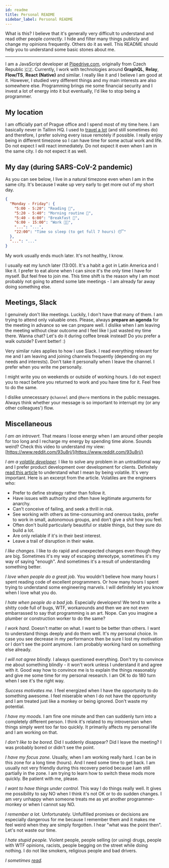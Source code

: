 ```yaml
---
id: readme
title: Personal README
sidebar_label: Personal README
---
```


<!-- Inspiration: http://randsinrepose.com/archives/how-to-rands/ -->

What is this? I believe that it's generally very difficult to understand and read other people _correctly_. I hide and filter many things publicly and change my opinions frequently. Others do it as well. This README should help you to understand some basic stones about me.

---

I am a JavaScript developer at [Pipedrive.com](https://www.pipedrive.com/), originally from Czech Republic 🇨🇿. Currently, I work with technologies around **GraphQL**, **Relay**, **Flow/TS**, **React (Native)** and similar. I really like it and I believe I am good at it. However, I studied very different things and my main interests are also somewhere else. Programming brings me some financial security and I invest a lot of energy into it but eventually, I'd like to stop being a programmer.

## My location

I am officially part of Prague office and I spend most of my time here. I am basically never in Tallinn HQ. I used to [travel a lot](https://nomadlist.com/@mrtnzlml) (and still sometimes do) and therefore, I prefer solving every issue remotely if possible. I really enjoy being in different timezone so I can have time for some actual work and life. Do not expect I will react immediately. Do not expect it even when I am in the same city. I do not expect it as well.

## My day (during SARS-CoV-2 pandemic)

As you can see below, I live in a natural timezone even when I am in the same city. It's because I wake up very early to get more out of my short day.

```json
{
  "Monday - Friday": {
    "5:00 - 5:20": "Reading 📓",
    "5:20 - 5:40": "Morning routine 🚿",
    "5:40 - 6:00": "Breakfast 🍳",
    "6:00 - 15:00": "Work 👨‍💻",
    "...": "...",
    "22:00": "Time so sleep (to get full 7 hours) 😴"
  },
  "...": "..."
}
```

My work usually ends much later. It's not healthy, I know.

I usually eat my lunch later (13:00). It's a habit a got in Latin America and I like it. I prefer to eat alone when I can since it's the only time I have for myself. But feel free to join me. This time shift is the reason why I am most probably not going to attend some late meetings - I am already far away doing something else.

## Meetings, Slack

I genuinely don't like meetings. Luckily, I don't have that many of them. I am trying to attend only valuable ones. Please, always **prepare an agenda** for the meeting in advance so we can prepare well. I dislike when I am leaving the meeting without clear outcome and I feel like I just wasted my time there. Wanna chat? Let's do it during coffee break instead! Do you prefer a walk outside? Event better! :)

Very similar rules applies to how I use Slack. I read everything relevant for me and I am leaving and joining channels frequently (depending on my needs and interests). Don't take it personally when I leave the channel. I prefer when you write me personally.

I might write you on weekends or outside of working hours. I do not expect you to react before you returned to work and you have time for it. Feel free to do the same.

I dislike unnecessary `@channel` and `@here` mentions in the public messages. Always think whether your message is so important to interrupt my (or any other colleagues') flow.

## Miscellaneous

_I am an introvert._ That means I loose energy when I am around other people for too long and I recharge my energy by spending time alone. Sounds weird? Check this video to understand my view: [https://www.reddit.com/93u8rj/](https://www.reddit.com/93u8rj/)

_I am a [volatile developer](https://randsinrepose.com/archives/stables-and-volatiles/)._ I like to solve any problem in an untraditional way and I prefer product development over development for clients. Definitely [read this article](https://randsinrepose.com/archives/stables-and-volatiles/) to understand what I mean by being volatile. It's very important. Here is an excerpt from the article. Volatiles are the engineers who:

- Prefer to define strategy rather than follow it.
- Have issues with authority and often have legitimate arguments for anarchy.
- Can't conceive of failing, and seek a thrill in risk.
- See working with others as time-consuming and onerous tasks, prefer to work in small, autonomous groups, and don’t give a shit how you feel.
- Often don't build particularly beautiful or stable things, but they sure do build a lot.
- Are only reliable if it's in their best interest.
- Leave a trail of disruption in their wake.

_I like changes._ I like to do rapid and unexpected changes even though they are big. Sometimes it's my way of escaping stereotype, sometimes it's my way of saying "enough". And sometimes it's a result of understanding something better.

_I love when people do a great job._ You wouldn't believe how many hours I spent reading code of excellent programmers. Or how many hours I spent trying to understand some engineering marvels. I will definitely let you know when I love what you do.

_I hate when people do a bad job._ Especially developers! We tend to write a shitty code full of bugs, WTF, workarounds and then we are not even embarrassed to say that programming is an art. Nope. Can you imagine a plumber or construction worker to do the same?

_I work hard._ Doesn't matter on what. I want to be better than others. I want to understand things deeply and do them well. It's my personal choice. In case you see decrease in my performance then be sure I lost my motivation or I don't see the point anymore. I am probably working hard on something else already.

_I will not agree blindly._ I always questioned everything. Don't try to convince me about something blindly - it won't work unless I understand it and agree with it. Good way how to convince me is to explain the things reasonably and give me some time for my personal research. I am OK to do 180 turn when I see it's the right way.

_Success motivates me._ I feel energized when I have the opportunity to do something awesome. I feel miserable when I do not have the opportunity and I am treated just like a monkey or being ignored. Don't waste my potential.

_I have my moods._ I am fine one minute and then can suddenly turn into a completely different person. I think it's related to my introversion when things simply went too far too quickly. It primarily affects my personal life and I am working on that.

_I don't like to be bored._ Did I suddenly disappear? Did I leave the meeting? I was probably bored or didn't see the point.

_I have my focus zone._ Usually, when I am working really hard. I can be in this zone for a long time (hours). And I need some time to get back. I am usually not very friendly during this recovery period because I am still partially in the zone. I am trying to learn how to switch these mods more quickly. Be patient with me, please.

_I want to have things under control._ This way I do things really well. It gives me possibility to say NO when I think it's not OK or to do sudden changes. I am very unhappy when someone treats me as yet another programmer-monkey or when I cannot say NO.

_I remember a lot._ Unfortunately. Unfulfilled promises or decisions are especially dangerous for me because I remember them and it makes me feel weird when they are simply forgotten. I hear "what was the point then". Let's not waste our time.

_I hate stupid people._ Violent people, people selling (or using) drugs, people with WTF opinions, racists, people begging on the street while doing nothing. I do not like smokers, religious people and bad drivers.

_I sometimes [read](https://www.goodreads.com/review/list/84536346)._
